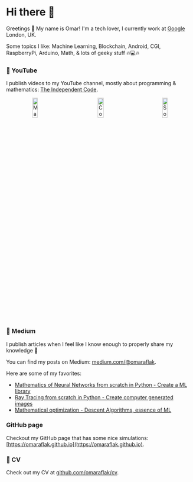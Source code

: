 # Hi there 👋

Greetings 👋 My name is Omar! I'm a tech lover, I currently work at [Google](https://googlethatforyou.com?q=google) London, UK.

Some topics I like: Machine Learning, Blockchain, Android, CGI, RaspberryPi, Arduino, Math, & lots of geeky stuff 🔥💻🔥

### 🎥 YouTube

I publish videos to my YouTube channel, mostly about programming & mathematics: [The Independent Code](https://www.youtube.com/channel/UC1OLIHvAKBQy3o5LcbbxUSg).

<div align="center" style="display: flex; flex-direction: row;">
  <a href="https://youtu.be/pauPCy_s0Ok" title="Machine Learning Library From Scratch">
      <img width="30%" src="https://img.youtube.com/vi/pauPCy_s0Ok/maxresdefault.jpg" alt="Machine Learning Library From Scratch"/>
  </a>
  &emsp;
  <a href="https://youtu.be/Lakz2MoHy6o" title="Convolutional Neural Network From Scratch">
      <img width="30%" src="https://img.youtube.com/vi/Lakz2MoHy6o/maxresdefault.jpg" alt="Convolutional Neural Network From Scratch"/>
  </a>
  &emsp;
  <a href="https://youtu.be/AbLvJVwySEo" title="Softmax Layer From Scratch">
      <img width="30%" src="https://img.youtube.com/vi/AbLvJVwySEo/maxresdefault.jpg" alt="Softmax Layer Network From Scratch"/>
  </a>
</div>

### 📕 Medium

I publish articles when I feel like I know enough to properly share my knowledge 📖

You can find my posts on Medium: [medium.com/@omaraflak](https://medium.com/@omaraflak).

Here are some of my favorites:

* [Mathematics of Neural Networks from scratch in Python - Create a ML library](https://towardsdatascience.com/math-neural-network-from-scratch-in-python-d6da9f29ce65?source=friends_link&sk=2776d172d7666cc74c6b0ed292a91b0b)
* [Ray Tracing from scratch in Python - Create computer generated images](https://medium.com/swlh/ray-tracing-from-scratch-in-python-41670e6a96f9?source=friends_link&sk=4edf81600f5c0941aa58907bbfb2151d)
* [Mathematical optimization - Descent Algorithms, essence of ML](https://towardsdatascience.com/optimization-descent-algorithms-bf595f069788?source=friends_link&sk=38fb43899a52495b0ca6560c02764712)

### GitHub page

Checkout my GitHub page that has some nice simulations: [https://omaraflak.github.io](https://omaraflak.github.io).

### 📎 CV

Check out my CV at [github.com/omaraflak/cv](https://github.com/OmarAflak/CV/blob/master/cv.pdf).
